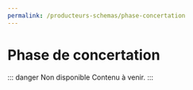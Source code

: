 ```yaml
---
permalink: /producteurs-schemas/phase-concertation
---
```


# Phase de concertation

::: danger Non disponible
Contenu à venir.
::: 
